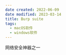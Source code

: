 ```yaml
---
date created: 2022-06-09
date modified: 2023-03-14
title: Burp suite
tags:
  - macOS软件
  - windows软件
---
```


网络安全神器之一
